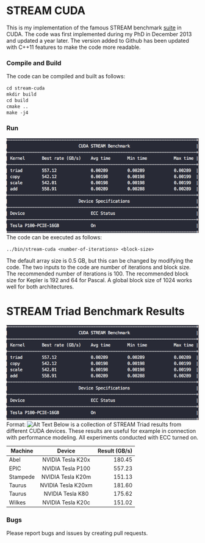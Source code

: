 # STREAM CUDA
This is my implementation of the famous STREAM benchmark [suite](https://www.cs.virginia.edu/stream/) in CUDA.
The code was first implemented during my PhD in December 2013 and updated a year later. The version added to Github has been updated with C++11 features to make the code more readable.

### Compile and Build ###
The code can be compiled and built as follows:

    cd stream-cuda
    mkdir build
    cd build
    cmake ..
    make -j4

### Run ###
![CUDA STREAM Output](/img/cuda_stream_benchmark.png)
The code can be executed as follows:

    ../bin/stream-cuda <number-of-iterations> <block-size>

The default array size is 0.5 GB, but this can be changed by modifying the code.
The two inputs to the code are number of iterations and block size.
The recommended number of iterations is 100.
The recommended block size for Kepler is 192 and 64 for Pascal.
A global block size of 1024 works well for both architectures.

# STREAM Triad Benchmark Results
![GitHub Logo](/img/cuda_stream_benchmark.png)
Format: ![Alt Text](url)
Below is a collection of STREAM Triad results from different CUDA devices.
These results are useful for example in connection with performance modeling.
All experiments conducted with ECC turned on.

| Machine        | Device           | Result (GB/s)  |
| ------------- |:-------------:| -----:|
Abel     | NVIDIA Tesla K20x     | 180.45 |
EPIC     | NVIDIA Tesla P100     | 557.23 |
Stampede | NVIDIA Tesla K20m     | 151.13 |
Taurus   | NVIDIA Tesla K20xm    | 181.60 |
Taurus   | NVIDIA Tesla K80      | 175.62 |
Wilkes   | NVIDIA Tesla K20c     | 151.02 |

### Bugs
Please report bugs and issues by creating pull requests.
